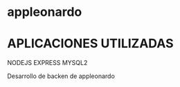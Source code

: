 # appleonardo

# APLICACIONES UTILIZADAS 
NODEJS
EXPRESS
MYSQL2



Desarrollo de backen de appleonardo
